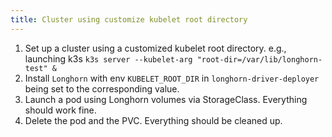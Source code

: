 ```yaml
---
title: Cluster using customize kubelet root directory
---
```


1. Set up a cluster using a customized kubelet root directory. 
   e.g., launching k3s `k3s server --kubelet-arg "root-dir=/var/lib/longhorn-test" &`
2. Install `Longhorn` with env `KUBELET_ROOT_DIR` in `longhorn-driver-deployer` being set to the corresponding value.
3. Launch a pod using Longhorn volumes via StorageClass. Everything should work fine.
4. Delete the pod and the PVC. Everything should be cleaned up.

